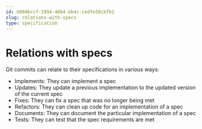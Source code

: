 ```yaml
---
id: b004bccf-1994-40b4-bb4c-cedfe58cbfb2
slug: relations-with-specs
type: specification
---
```


# Relations with specs

Git commits can relate to their specifications in various ways:

- Implements: They can implement a spec
- Updates: They update a previous implementation to the updated version of the current spec
- Fixes: They can fix a spec that was no longer being met
- Refactors: They can clean up code for an implementation of a spec
- Documents: They can document the particular implementation of a spec
- Tests: They can test that the spec requirements are met
